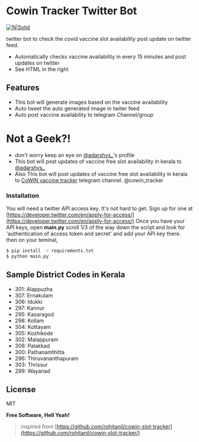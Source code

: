 # Cowin Tracker Twitter Bot

[![N|Solid](https://abs.twimg.com/favicons/favicon.ico)](https://twitter.com/adarshvs_)

 twitter bot to check the covid vaccine slot availability post update on twitter feed.

  - Automatically checks vaccine availability in every 15 minutes and post updates on twitter
  - See HTML in the right
 
 ## Features

- This bot will generate images based on the vaccine availability 
- Auto tweet the auto generated image in twiter feed
- Auto post vaccine availability to telegram Channel/group
  

# Not a Geek?!

  - don't worry keep an eye on [@adarshvs_](https://twitter.com/adarshvs_)'s profile
  - This bot will post updates of vaccine free slot availability in kerala to [@adarshvs_](https://twitter.com/adarshvs_)
  - Also This bot will post updates of vaccine free slot availability in kerala to [CoWIN vaccine tracker](https://t.me/cowin_tracker) telegram channel. @cowin_tracker


### Installation
You will need a twitter API access key. It's not hard to get. Sign up for one at [https://developer.twitter.com/en/apply-for-access/](https://developer.twitter.com/en/apply-for-access/) Once you have your API keys, open **main.py**  scroll 1/3 of the way down the script and look for 'authentication of access token and secret' and add your API key there. then on your teminal,


```sh
$ pip install -r requirements.txt
$ python main.py
```


## Sample District Codes in Kerala
- 301: Alappuzha
- 307: Ernakulam
- 306: Idukki
- 297: Kannur
- 295: Kasaragod
- 298: Kollam
- 304: Kottayam
- 305: Kozhikode
- 302: Malappuram
- 308: Palakkad
- 300: Pathanamthitta
- 296: Thiruvananthapuram
- 303: Thrissur
- 299: Wayanad

License
----

MIT

**Free Software, Hell Yeah!**


>inspired from [https://github.com/rohitanil/cowin-slot-tracker](https://github.com/rohitanil/cowin-slot-tracker/)

